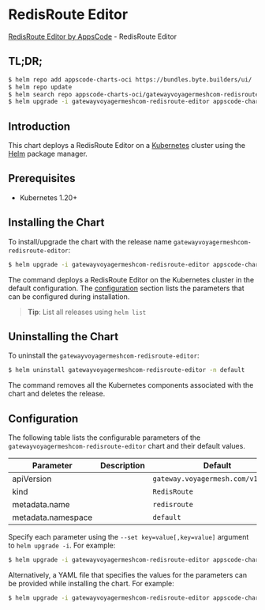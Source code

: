 # RedisRoute Editor

[RedisRoute Editor by AppsCode](https://appscode.com) - RedisRoute Editor

## TL;DR;

```bash
$ helm repo add appscode-charts-oci https://bundles.byte.builders/ui/
$ helm repo update
$ helm search repo appscode-charts-oci/gatewayvoyagermeshcom-redisroute-editor --version=v0.13.0
$ helm upgrade -i gatewayvoyagermeshcom-redisroute-editor appscode-charts-oci/gatewayvoyagermeshcom-redisroute-editor -n default --create-namespace --version=v0.13.0
```

## Introduction

This chart deploys a RedisRoute Editor on a [Kubernetes](http://kubernetes.io) cluster using the [Helm](https://helm.sh) package manager.

## Prerequisites

- Kubernetes 1.20+

## Installing the Chart

To install/upgrade the chart with the release name `gatewayvoyagermeshcom-redisroute-editor`:

```bash
$ helm upgrade -i gatewayvoyagermeshcom-redisroute-editor appscode-charts-oci/gatewayvoyagermeshcom-redisroute-editor -n default --create-namespace --version=v0.13.0
```

The command deploys a RedisRoute Editor on the Kubernetes cluster in the default configuration. The [configuration](#configuration) section lists the parameters that can be configured during installation.

> **Tip**: List all releases using `helm list`

## Uninstalling the Chart

To uninstall the `gatewayvoyagermeshcom-redisroute-editor`:

```bash
$ helm uninstall gatewayvoyagermeshcom-redisroute-editor -n default
```

The command removes all the Kubernetes components associated with the chart and deletes the release.

## Configuration

The following table lists the configurable parameters of the `gatewayvoyagermeshcom-redisroute-editor` chart and their default values.

|     Parameter      | Description |                    Default                    |
|--------------------|-------------|-----------------------------------------------|
| apiVersion         |             | <code>gateway.voyagermesh.com/v1alpha1</code> |
| kind               |             | <code>RedisRoute</code>                       |
| metadata.name      |             | <code>redisroute</code>                       |
| metadata.namespace |             | <code>default</code>                          |


Specify each parameter using the `--set key=value[,key=value]` argument to `helm upgrade -i`. For example:

```bash
$ helm upgrade -i gatewayvoyagermeshcom-redisroute-editor appscode-charts-oci/gatewayvoyagermeshcom-redisroute-editor -n default --create-namespace --version=v0.13.0 --set apiVersion=gateway.voyagermesh.com/v1alpha1
```

Alternatively, a YAML file that specifies the values for the parameters can be provided while
installing the chart. For example:

```bash
$ helm upgrade -i gatewayvoyagermeshcom-redisroute-editor appscode-charts-oci/gatewayvoyagermeshcom-redisroute-editor -n default --create-namespace --version=v0.13.0 --values values.yaml
```
